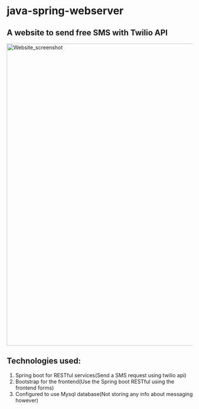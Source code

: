 # java-spring-webserver

## A website to send free SMS with Twilio API 

<img width="820" alt="Website_screenshot" src="https://user-images.githubusercontent.com/10432619/76802607-54b58300-67d8-11ea-9f56-844ee0e325b5.png">


## Technologies used:
1) Spring boot for RESTful services(Send a SMS request using twilio api)
2) Bootstrap for the frontend(Use the Spring boot RESTful using the frontend forms)
3) Configured to use Mysql database(Not storing any info about messaging however)
